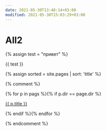 ```yaml
---
date: 2021-05-30T13:48:14+03:00
modified: 2021-05-30T15:03:29+03:00
---
```


# All2

{% assign test = "привет" %}

{{ test }}

{% assign sorted = site.pages | sort: 'title' %}


{% comment %}
<div id="navigation">
{% for p in pags %}{% if p.dir == page.dir %}
<p><a href="{{ p.url }}">{{ p.title }}</a> </p>
{% endif %}{% endfor %}
</div>

{% endcomment %}
